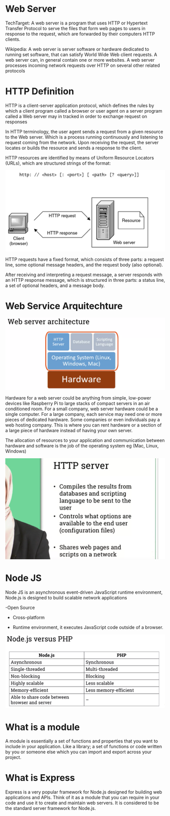 # Web Server

TechTarget: A web server is  a program that uses HTTP or Hypertext Transfer Protocol to serve the files that form web pages to users in response to the request, which are forwarded by their computers HTTP clients.

Wikipedia: A web server is server software or hardware dedicated to running set software, that can satisfy World Wide Web client requests. A web server can, in general contain one or more websites. A web server processes incoming network requests over HTTP on several other related protocols

# HTTP Definition

HTTP is a client-server application protocol, which defines the rules by which a client program called a browser or user agent on a server program called a Web server may in tracked in order to exchange request on responses

In HTTP terminology, the user agent sends a request from a given resource to the Web server. Which is a process running continuously and listening to request coming from the network. Upon receiving the request, the server locates or builds the resource and sends a response to the client.

HTTP resources are identified by means of Uniform Resource Locators (URLs), which are structured strings of the format:

![](/Databases&Networking/assets/6.png)

HTTP requests have a fixed format, which consists of three parts: a request line, some optional message headers, and the request body (also optional).

After receiving and interpreting a request message, a server responds with an HTTP response message, which is structured in three parts: a status line, a set of optional headers, and a message body.

# Web Service Arquitechture 

![](/Databases&Networking/assets/7.png)

Hardware for a web server could be anything from simple, low-power devices like Raspberry Pi to large stacks of compact servers in an air conditioned room. For a small company, web server hardware could be a single computer. For a large company, each service may need one or more pieces of dedicated hardware. Some companies or even individuals pay a web hosting company. This is where you can rent hardware or a section of a large piece of hardware instead of having your own server.

The allocation of resources to your application and communication between hardware and software is the job of the operating system eg (Mac, Linux, Windows)

![](/Databases&Networking/assets/8.png)

# Node JS

Node JS is an asynchronous event-driven JavaScript runtime environment, Node.js is designed to build scalable network applications

 -Open Source

- Cross-platform

- Runtime environment, it executes JavaScript code outside of a browser.

![](/Databases&Networking/assets/9.png)

# What is a module

A module is essentially a set of functions and properties that you want to include in your application. Like a library; a set of functions or code written by you or someone else which you can import and
export across your project.

# What is Express

Express is a very popular framework for Node.js designed for building web applications and APIs.
Think of it as a module that you can require in your code and use it to create and maintain web
servers. It is considered to be the standard server framework for Node.js.

